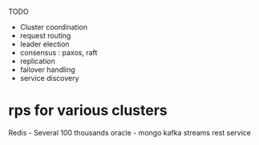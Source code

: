 ---
---
TODO

* Cluster coordination 
* request routing 
* leader election
* consensus : paxos, raft
* replication
* failover handling
* service discovery

# rps for various clusters
Redis - Several 100 thousands
oracle - 
mongo
kafka
streams
rest service
